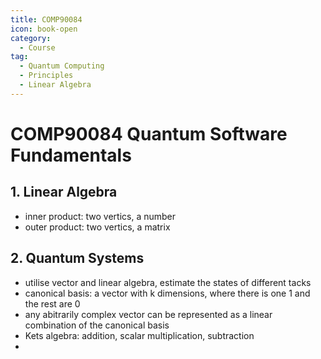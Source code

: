 ```yaml
---
title: COMP90084
icon: book-open
category:
  - Course
tag:
  - Quantum Computing
  - Principles
  - Linear Algebra
---
```


# COMP90084 Quantum Software Fundamentals

## 1. Linear Algebra

- inner product: two vertics, a number
- outer product: two vertics, a matrix

## 2. Quantum Systems

- utilise vector and linear algebra, estimate the states of different tacks
- canonical basis: a vector with k dimensions, where there is one 1 and the rest are 0
- any abitrarily complex vector can be represented as a linear combination of the canonical basis
- Kets algebra: addition, scalar multiplication, subtraction
- 